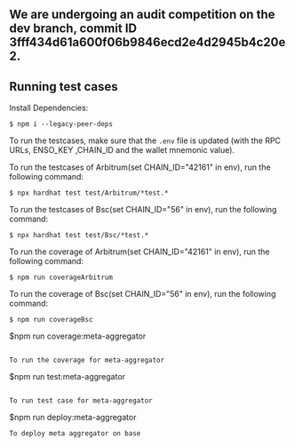 ## We are undergoing an audit competition on the dev branch, commit ID 3fff434d61a600f06b9846ecd2e4d2945b4c20e2.

## Running test cases

Install Dependencies:

```
$ npm i --legacy-peer-deps
```

To run the testcases, make sure that the `.env` file is updated (with the RPC URLs, ENSO_KEY ,CHAIN_ID and the wallet mnemonic value).

To run the testcases of Arbitrum(set CHAIN_ID="42161" in env), run the following command:

```
$ npx hardhat test test/Arbitrum/*test.*
```

To run the testcases of Bsc(set CHAIN_ID="56" in env), run the following command:

```
$ npx hardhat test test/Bsc/*test.*
```

To run the coverage of Arbitrum(set CHAIN_ID="42161" in env), run the following command:

```
$ npm run coverageArbitrum
```

To run the coverage of Bsc(set CHAIN_ID="56" in env), run the following command:

```
$ npm run coverageBsc

```
$npm run coverage:meta-aggregator 
```

To run the coverage for meta-aggregator

```
$npm run test:meta-aggregator
```

To run test case for meta-aggregator

```
$npm run deploy:meta-aggregator
```
To deploy meta aggregator on base
